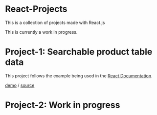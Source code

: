 # React-Projects
This is a collection of projects made with React.js

This is currently a work in progress.

# Project-1: Searchable product table data
This project follows the example being used in the [React Documentation](https://reactjs.org/docs/thinking-in-react.html).

[demo](https://vccentric.github.io/React-Projects/project-1/) / [source](https://github.com/Vccentric/React-Projects/tree/master/project-1)

# Project-2: Work in progress
